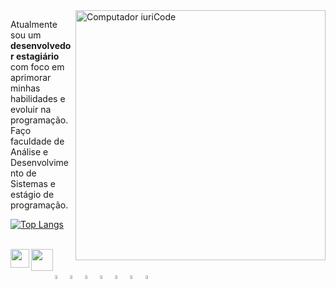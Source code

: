 

<img src="https://raw.githubusercontent.com/MicaelliMedeiros/micaellimedeiros/master/image/computer-illustration.png" min-width="400px" max-width="400px" width="400px" align="right" alt="Computador iuriCode">

<p align="left"> 
  Atualmente sou um <strong>desenvolvedor estagiário</strong> com foco em<br> aprimorar minhas habilidades e evoluir na programação.<br>
  Faço faculdade de Análise e Desenvolvimento de Sistemas e estágio de programação.
</p>

[![Top Langs](https://github-readme-stats.vercel.app/api/top-langs/?username=luczz1&theme=github_dark&layout=compact)](https://github.com/luczz1/github-readme-stats)

<div><br>
  <a href="https://www.linkedin.com/in/lucaslcs1/" target="_blank"><img align="left" height="30" width="30" src="https://cdn-icons-png.flaticon.com/512/145/145807.png"></a> 
   <a href="https://www.instagram.com/lucaslcs0/" target="_blank"><img align="left" height="35" width="35" src="https://img.icons8.com/color/512/instagram-new--v1.png"></a> 
</div>
<div align="left"><br><br>
    <img width="4%" src="https://cdn.jsdelivr.net/gh/devicons/devicon/icons/html5/html5-original.svg" />
    <img width="4%" src="https://cdn.jsdelivr.net/gh/devicons/devicon/icons/css3/css3-original.svg" />
    <img width="4%" src="https://cdn.jsdelivr.net/gh/devicons/devicon/icons/bootstrap/bootstrap-original.svg" /> 
    <img width="4%" src="https://cdn.jsdelivr.net/gh/devicons/devicon/icons/javascript/javascript-original.svg" />
    <img width="4%" src="https://cdn.jsdelivr.net/gh/devicons/devicon/icons/typescript/typescript-original.svg" />
    <img width="4%" src="https://cdn.jsdelivr.net/gh/devicons/devicon/icons/angularjs/angularjs-plain.svg" />
    <img width="4%" src="https://cdn.jsdelivr.net/gh/devicons/devicon/icons/mysql/mysql-original.svg" />
  </div>
